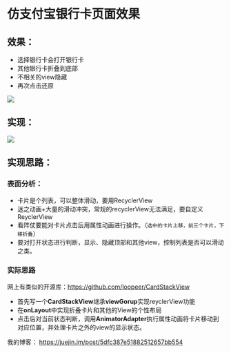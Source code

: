 # 仿支付宝银行卡页面效果

## 效果：
* 选择银行卡会打开银行卡
* 其他银行卡折叠到底部
* 不相关的view隐藏
* 再次点击还原

![](https://user-gold-cdn.xitu.io/2019/12/20/16f213d5811e4da5?w=320&h=515&f=gif&s=1458791)
## 实现：


![](https://user-gold-cdn.xitu.io/2019/12/20/16f214c242f377ab?w=320&h=515&f=gif&s=920243)
## 实现思路：
### 表面分析：
* 卡片是个列表，可以整体滑动，要用RecyclerView
* 迷之动画+大量的滑动冲突，常规的recyclerView无法满足，要自定义ReyclerView
* 看阵仗要能对卡片点击后用属性动画进行操作。（``选中的卡片上移，前三个卡片，下移折叠``）
* 要对打开状态进行判断，显示、隐藏顶部和其他view，控制列表是否可以滑动之类。
### 实际思路
网上有类似的开源库：https://github.com/loopeer/CardStackView
* 首先写一个**CardStackView**继承**viewGorup**实现reyclerView功能
* 在**onLayout**中实现折叠卡片和其他的View的个性布局
* 点击后对当前状态判断，调用**AnimatorAdapter**执行属性动画将卡片移动到对应位置，并处理卡片之外的view的显示状态。

我的博客： https://juejin.im/post/5dfc387e51882512657bb554
